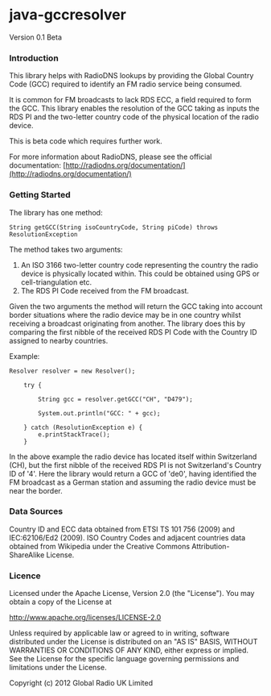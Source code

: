 java-gccresolver
================

Version 0.1 Beta

### Introduction

This library helps with RadioDNS lookups by providing the Global Country Code (GCC) required to identify an FM radio service being consumed.

It is common for FM broadcasts to lack RDS ECC, a field required to form the GCC. This library enables the resolution of the GCC taking as inputs the RDS PI and the two-letter country code of the physical location of the radio device.

This is beta code which requires further work.

For more information about RadioDNS, please see the official documentation: [http://radiodns.org/documentation/](http://radiodns.org/documentation/)


### Getting Started

The library has one method:

	String getGCC(String isoCountryCode, String piCode) throws ResolutionException

The method takes two arguments:

1. An ISO 3166 two-letter country code representing the country the radio device is physically located within. This could be obtained using GPS or cell-triangulation etc.
2. The RDS PI Code received from the FM broadcast.

Given the two arguments the method will return the GCC taking into account border situations where the radio device may be in one country whilst receiving a broadcast originating from another. The library does this by comparing the first nibble of the received RDS PI Code with the Country ID assigned to nearby countries.

Example:

	Resolver resolver = new Resolver();
		
		try {

			String gcc = resolver.getGCC("CH", "D479");		

			System.out.println("GCC: " + gcc);
			
		} catch (ResolutionException e) {
			e.printStackTrace();
		}

In the above example the radio device has located itself within Switzerland (CH), but the first nibble of the received RDS PI is not Switzerland's Country ID of '4'. Here the library would return a GCC of 'de0', having identified the FM broadcast as a German station and assuming the radio device must be near the border. 


### Data Sources

Country ID and ECC data obtained from ETSI TS 101 756 (2009) and IEC:62106/Ed2 (2009).
ISO Country Codes and adjacent countries data obtained from Wikipedia under the Creative Commons Attribution-ShareAlike License.


### Licence

Licensed under the Apache License, Version 2.0 (the "License").
You may obtain a copy of the License at

  http://www.apache.org/licenses/LICENSE-2.0

Unless required by applicable law or agreed to in writing, software
distributed under the License is distributed on an "AS IS" BASIS,
WITHOUT WARRANTIES OR CONDITIONS OF ANY KIND, either express or implied.    
See the License for the specific language governing permissions and 
limitations under the License.

Copyright (c) 2012 Global Radio UK Limited